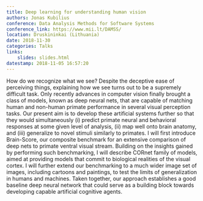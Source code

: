 ```yaml
---
title: Deep learning for understanding human vision
authors: Jonas Kubilius
conference: Data Analysis Methods for Software Systems
conference_link: https://www.mii.lt/DAMSS/
location: Druskininkai (Lithuania)
date: 2018-11-30
categories: Talks
links:
    slides: slides.html
datestamp: 2018-11-05 16:57:20
---
```


How do we recognize what we see? Despite the deceptive ease of perceiving things, explaining how we see turns out to be a supremely difficult task. Only recently advances in computer vision finally brought a class of models, known as deep neural nets, that are capable of matching human and non-human primate performance in several visual perception tasks. Our present aim is to develop these artificial systems further so that they would simultaneously (i) predict primate neural and behavioral responses at some given level of analysis, (ii) map well onto brain anatomy, and (iii) generalize to novel stimuli similarly to primates. I will first introduce Brain-Score, our composite benchmark for an extensive comparison of deep nets to primate ventral visual stream. Building on the insights gained by performing such benchmarking, I will describe CORnet family of models, aimed at providing models that commit to biological realities of the visual cortex. I will further extend our benchmarking to a much wider image set of images, including cartoons and paintings, to test the limits of generalization in humans and machines. Taken together, our approach establishes a good baseline deep neural network that could serve as a building block towards developing capable artificial cognitive agents.